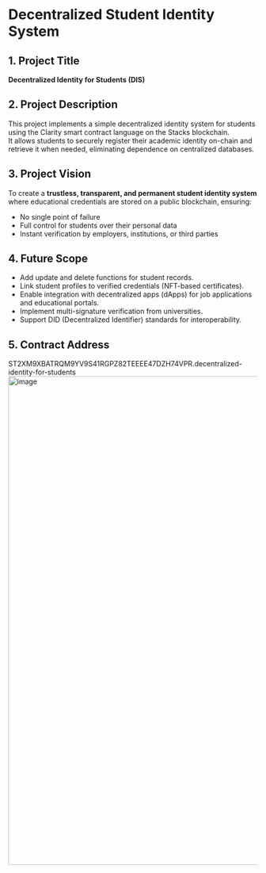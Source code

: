 # Decentralized Student Identity System

## 1. Project Title
**Decentralized Identity for Students (DIS)**

## 2. Project Description
This project implements a simple decentralized identity system for students using the Clarity smart contract language on the Stacks blockchain.  
It allows students to securely register their academic identity on-chain and retrieve it when needed, eliminating dependence on centralized databases.

## 3. Project Vision
To create a **trustless, transparent, and permanent student identity system** where educational credentials are stored on a public blockchain, ensuring:
- No single point of failure
- Full control for students over their personal data
- Instant verification by employers, institutions, or third parties

## 4. Future Scope
- Add update and delete functions for student records.
- Link student profiles to verified credentials (NFT-based certificates).
- Enable integration with decentralized apps (dApps) for job applications and educational portals.
- Implement multi-signature verification from universities.
- Support DID (Decentralized Identifier) standards for interoperability.

## 5. Contract Address
ST2XM9XBATRQM9YV9S41RGPZ82TEEEE47DZH74VPR.decentralized-identity-for-students
<img width="1890" height="986" alt="image" src="https://github.com/user-attachments/assets/f25951c8-637a-4ccb-b219-251a8e98b05c" />
